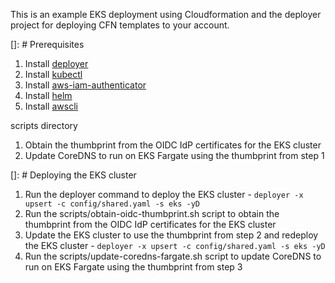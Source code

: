 This is an example EKS deployment using Cloudformation and the deployer project for deploying CFN templates to your account.

[]: # Prerequisites
 1. Install [deployer](https://github.com/RightBrain-Networks/deployer/tree/development/deployer)
 2. Install [kubectl](https://kubernetes.io/docs/tasks/tools/install-kubectl/)
 3. Install [aws-iam-authenticator](https://docs.aws.amazon.com/eks/latest/userguide/install-aws-iam-authenticator.html)
 4. Install [helm](https://helm.sh/docs/intro/install/)
 5. Install [awscli](https://docs.aws.amazon.com/cli/latest/userguide/cli-chap-install.html)

scripts directory
 1. Obtain the thumbprint from the OIDC IdP certificates for the EKS cluster
 2. Update CoreDNS to run on EKS Fargate using the thumbprint from step 1

[]: # Deploying the EKS cluster
  1. Run the deployer command to deploy the EKS cluster
    - `deployer -x upsert -c config/shared.yaml -s eks -yD`
  2. Run the scripts/obtain-oidc-thumbprint.sh script to obtain the thumbprint from the OIDC IdP certificates for the EKS cluster
  3. Update the EKS cluster to use the thumbprint from step 2 and redeploy the EKS cluster
    - `deployer -x upsert -c config/shared.yaml -s eks -yD`
  4. Run the scripts/update-coredns-fargate.sh script to update CoreDNS to run on EKS Fargate using the thumbprint from step 3